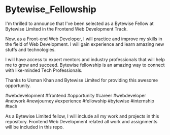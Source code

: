 # Bytewise_Fellowship
I'm thrilled to announce that I've been selected as a Bytewise Fellow at Bytewise Limited in the Frontend Web Development Track.

Now, as a Front-end Web Developer, I will practice and improve my skills in the field of Web Development. I will gain experience and learn amazing new stuffs and technologies.

I will have access to expert mentors and industry professionals that will help me to grow and succeed. Bytewise fellowship is an amazing way to connect with like-minded Tech Professionals.

Thanks to Usman Khan and Bytewise Limited for providing this awesome opportunity.

#webdevelopment #frontend #opportunity #career #webdeveloper #network #newjourney #experience #fellowship #bytewise #internship #tech

As a Bytewise Limited fellow, I will include all my work and projects in this repository. Frontend Web Development related all work and assignments will be included in this repo.
